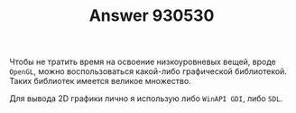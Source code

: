 ﻿---
title: "Answer 930530"
se.owner.user_id: 321467
se.owner.display_name: "MGNeo"
se.owner.link: "https://ru.stackoverflow.com/users/321467/mgneo"
se.answer_id: 930530
se.question_id: 927569
se.post_type: answer
se.score: 0
se.is_accepted: False
---
<p>Чтобы не тратить время на освоение низкоуровневых вещей, вроде <code>OpenGL</code>, можно воспользоваться какой-либо графической библиотекой. Таких библиотек имеется великое множество.</p>

<p>Для вывода 2D графики лично я использую либо <code>WinAPI GDI</code>, либо <code>SDL</code>.</p>
